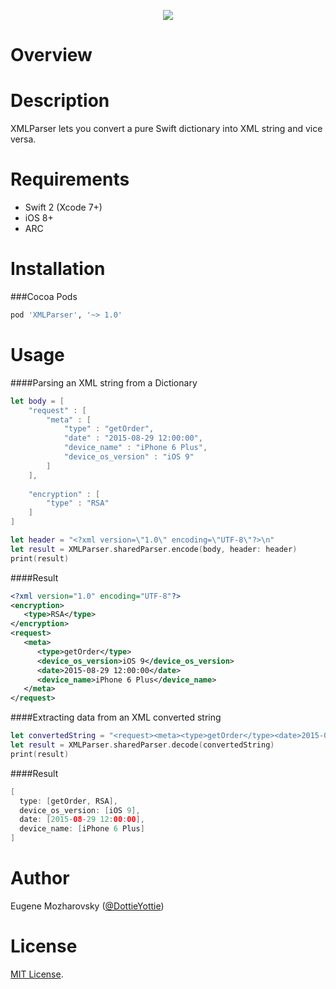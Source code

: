 <p align="center">
  <img src ="https://raw.githubusercontent.com/Mozharovsky/XMLParser/master/Assets/%3E.png" />
</p>

Overview
==========

Description
==========
XMLParser lets you convert a pure Swift dictionary into XML string and vice versa. 

Requirements
==========
* Swift 2 (Xcode 7+)
* iOS 8+ 
* ARC

Installation
==========

###Cocoa Pods
```ruby
pod 'XMLParser', '~> 1.0'
```

Usage
==========

####Parsing an XML string from a Dictionary
```swift
let body = [
    "request" : [
        "meta" : [
            "type" : "getOrder",
            "date" : "2015-08-29 12:00:00",
            "device_name" : "iPhone 6 Plus",
            "device_os_version" : "iOS 9"
        ]
    ],
    
    "encryption" : [
        "type" : "RSA"
    ]
]

let header = "<?xml version=\"1.0\" encoding=\"UTF-8\"?>\n"
let result = XMLParser.sharedParser.encode(body, header: header)
print(result)
```

####Result
```XML
<?xml version="1.0" encoding="UTF-8"?>
<encryption>
   <type>RSA</type>
</encryption>
<request>
   <meta>
      <type>getOrder</type>
      <device_os_version>iOS 9</device_os_version>
      <date>2015-08-29 12:00:00</date>
      <device_name>iPhone 6 Plus</device_name>
   </meta>
</request>
```



####Extracting data from an XML converted string
```swift
let convertedString = "<request><meta><type>getOrder</type><date>2015-08-29 12:00:00</date><device_name>iPhone 6 Plus</device_name><device_os_version>iOS 9</device_os_version></meta></request><encryption><type>RSA</type></encryption>"
let result = XMLParser.sharedParser.decode(convertedString)
print(result)
```

####Result
```swift
[
  type: [getOrder, RSA], 
  device_os_version: [iOS 9], 
  date: [2015-08-29 12:00:00], 
  device_name: [iPhone 6 Plus]
]
```


Author
==========
Eugene Mozharovsky ([@DottieYottie](https://twitter.com/DottieYottie))

License
==========
[MIT License](https://github.com/Mozharovsky/XMLParser/blob/master/LICENSE). 
